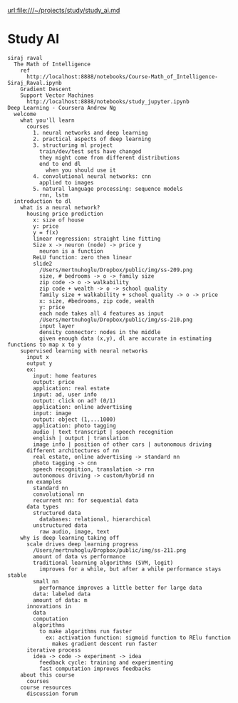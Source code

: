   <url:file:///~/projects/study/study_ai.md>

# Study AI

    siraj raval
      The Math of Intelligence
        ref
          http://localhost:8888/notebooks/Course-Math_of_Intelligence-Siraj_Raval.ipynb
        Gradient Descent
        Support Vector Machines
          http://localhost:8888/notebooks/study_jupyter.ipynb
    Deep Learning - Coursera Andrew Ng 
      welcome
        what you'll learn
          courses
            1. neural networks and deep learning
            2. practical aspects of deep learning
            3. structuring ml project
              train/dev/test sets have changed
              they might come from different distributions
              end to end dl
                when you should use it
            4. convolutional neural networks: cnn
              applied to images
            5. natural language processing: sequence models
              rnn, lstm
      introduction to dl
        what is a neural network?
          housing price prediction  
            x: size of house
            y: price
            y = f(x)
            linear regression: straight line fitting
            Size x -> neuron (node) -> price y
              neuron is a function
            ReLU function: zero then linear
            slide2
              /Users/mertnuhoglu/Dropbox/public/img/ss-209.png
              size, # bedrooms -> o -> family size
              zip code -> o -> walkability
              zip code + wealth -> o -> school quality
              family size + walkability + school quality -> o -> price
              x: size, #bedrooms, zip code, wealth
              y: price
              each node takes all 4 features as input
              /Users/mertnuhoglu/Dropbox/public/img/ss-210.png
              input layer
              density connector: nodes in the middle
              given enough data (x,y), dl are accurate in estimating functions to map x to y
        supervised learning with neural networks
          input x
          output y
          ex: 
            input: home features
            output: price
            application: real estate
            input: ad, user info
            output: click on ad? (0/1)
            application: online advertising
            input: image
            output: object (1,...1000)
            application: photo tagging
            audio | text transcript | speech recognition
            english | output | translation
            image info | position of other cars | autonomous driving
          different architectures of nn
            real estate, online advertising -> standard nn
            photo tagging -> cnn
            speech recognition, translation -> rnn
            autonomous driving -> custom/hybrid nn
          nn examples
            standard nn
            convolutional nn
            recurrent nn: for sequential data
          data types
            structured data
              databases: relational, hierarchical
            unstructured data
              raw audio, image, text
        why is deep learning taking off
          scale drives deep learning progress
            /Users/mertnuhoglu/Dropbox/public/img/ss-211.png
            amount of data vs performance
            traditional learning algorithms (SVM, logit)
              improves for a while, but after a while performance stays stable
            small nn
              performance improves a little better for large data
            data: labeled data
            amount of data: m
          innovations in
            data
            computation 
            algorithms
              to make algorithms run faster
                ex: activation function: sigmoid function to RElu function
                  makes gradient descent run faster
          iterative process
            idea -> code -> experiment -> idea
              feedback cycle: training and experimenting
              fast computation improves feedbacks
        about this course
          courses
        course resources
          discussion forum 



